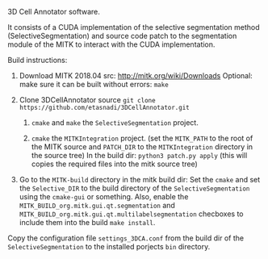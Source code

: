 3D Cell Annotator software.

It consists of a CUDA implementation of the selective segmentation method (SelectiveSegmentation) and source code patch to the segmentation module of the MITK to interact with the CUDA implementation.

Build instructions:

1. Download MITK 2018.04 src: http://mitk.org/wiki/Downloads
Optional: make sure it can be built without errors:
```make```

2. Clone 3DCellAnnotator source
```git clone https://github.com/etasnadi/3DCellAnnotator.git```

	1. ```cmake``` and ```make``` the ```SelectiveSegmentation``` project.

	2. ```cmake``` the ```MITKIntegration``` project. (set the ```MITK_PATH``` to the root of the MITK source and ```PATCH_DIR``` to the ```MITKIntegration``` directory in the source tree)
	In the build dir: ```python3 patch.py apply``` (this will copies the required files into the mitk source tree)

3. Go to the ```MITK-build``` directory in the mitk build dir: 
Set the ```cmake``` and set the ```Selective_DIR``` to the build directory of the ```SelectiveSegmentation``` using the ```cmake-gui``` or something.
Also, enable the ```MITK_BUILD_org.mitk.gui.qt.segmentation``` and ```MITK_BUILD_org.mitk.gui.qt.multilabelsegmentation``` checboxes to include them into the build
```make install```.

Copy the configuration file ```settings_3DCA.conf``` from the build dir of the ```SelectiveSegmentation``` to the installed porjects ```bin``` directory.
